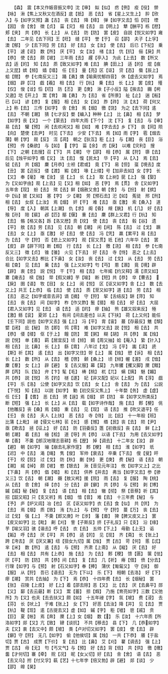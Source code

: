 <!-- { "loadSidebar": true } -->
　　【森】　震【本又作娠音振又申】沈【审】　姒【似】　疠【例】　疫【役】　禜【咏】　湫【焦上又秋又在酒反】底【扺】　恶【去】　省【星上又生上】　肸【欣入】与【如字又预】蛊【古】　丧【去】　降【绛】　弹【如字又去】慆【叨】　堙【因】　舎【舍】　徴【贞】　菑【灾】　相【去】　皿【明上】　犨【酬平】栎【厯】　郏【夹】　共【恭】　长【上】　从【去】　防【防】　罢【皮】　自説【悦又如字】雍【去】　二年见【去下同】王【旺】　缝【平】　誉【于】　召【邵】　夫子【上孚】　澳【郁】　少【去下同】劳【去】　好【去】　女【汝】　使【去】　后已【下纪】　乗【平】　遽【讵】　数【所】　厌【平】　女【汝】　禇【主】　伉【抗】　俪【戾】共【恭】　使【去】　颇【坡】　三年雨【去】　趯【亭入】　为此【上去】　数【所又去】适【的】　知【去】　质【致又如字】难【去】　腆【田上】　适【的】　焜【痕上又昆】嫔【频】　嫱【墙】　任【壬】　量【亮】区【讴】　贷【态】　蜃【辰上】　蛤【閤】　参【七南反又三】　踊【勇】燠【喻奥忧郁四音】　休【虚去又如字】　焉【烟】　辟【□】　戯【羲】　相【去】　行【杭】　乗【去】　长【上】　罢【皮】　殣【仅】　悛【诠】慆【叨】　防【丕】　更【庚】　湫【子小反】隘【挨去】　嚻【枵又遨】垲【开上】　鬻【育】　踊【勇】　为【去】　省【所景】　祉【止】　遄【船】已【以】　谚【彦】　复【服】　相【去】　女【汝】　胙【祚】　汰【太】　荷【何又上】称【去】　三传【如字】　舎【舍】　焉【烟】　徼【饶】　为之【去下同】逺【去】　不朝【潮】　猜【七才反】嫳【编入】种种【上】　比【鼻】　相【去】　梦【如字】丧【又】　一个【蒙去】　四年大雨【下个】　沈【下】　复【去】　与【审】　易【去】　驩【预】　闲【去欢闲又】相【如】　难【字去去】乡【下】　丧【同】陨【向】　楚使【去尹】　时见【下去】　少安【下去】　焉【如】雨【字】　雹【烟去蒲】朝【学】　觌【反】　沍【凋】　朝之【狄互】秬【上】　与【潮】　丧【巨】　浴【预】　传【桑欲】　与【如】　【字】　菑【余】　疠【戾】　以难【灾利】　搜【下】　之朝【去搜】召【下】　共【潮】　守【邵】　相【恭】　属【狩】　隳【去】　后见【烛平如字】缗【又】　汰【去】　愎【民太】　华【平】　从【入】　焉【去】　钺【去】　共【烟】　麇【月恭】士袒【君或】　竟【下】　易【但】　虿【境去】度【丑】　罢【迈反】　偻【渡】　豭【皮】　喙【上缕】号【加非去如】女【字】　长【又】　奉【毫】　唯【汝】　竖【上】　长【上】　取【上树】莸【上】　强【娶】　为【又如字由】观【上去】见【又】相【如】　恶【字】　焉【贯】　舎【又如字】五年舎【现】　蚡【去】　殡【去】鲜【烟赦又舍】朝【舍】　与【扮】　射【摈】　中【仙】披【又如】　塞【字】　少【潮】　劳【预石去】汜【如】　菟徒　邢【刑】　相【去】　女叔【上汝】　焉【烟】　奸【干】　难【去】　亟【激】　索【桑入】　道【导】　度【入】　朝其【上潮】　仇【求】　阍【昏】　覜【朓】　机【几】　好【去】　飱【孙】　陪【裴】　邲【匹】鄢【偃】　重【去】　麇【群上又君】行【杭】　知【去】　骼【格又各】跞【洛又厯】贲【坟】　使【去】　丧【去】　毂【谷】　遗【平】　敖【去】劳【去】　见【去】　朝【潮】　闲【闲】　陈【去】　过【戈】　蹶【去】　女【上】　亟【激】　好【去】　使【去】　冯【凭】　羸【累平】易【去】　为【去】　守【狩】　否【悲上又如字】　观【官又贯】坁【池】六年华【去】　罢【皮】　辟【辟下同】断【煆】　行【去】　长【上】　徼【浇】　相【去】　参【七南反又三】　徴【贞】　锥【骓】　火见【下去】　好【去】　寺【恃】　恶之【上去】　合比【如字又去】栁比【下鼻】　女【汝】　丧【去】　过【戈】　从【去】　劳【去】　柤【查】　见【去】　乗【去】　强【上又如字】匄【丏】　慁【溷】　竟【境】辟【辟】　衷【忠】　説【悦】　干【干】　相【去】　七年婼【约又释】濡【须又如】罋【雍去】　椟【独】　斝【假又嫁】芋【喻】　断【短】共【恭】　皁【曹去】　【戾】　圉【语】　牧【目】　女【上】　阅【悦】　区【讴又如字】舎【上】　数【去又上】共王【上恭】　临【去】　使【去】　质【至又如字】道【去】　劳【去】　相【去】　恶之【如字或音去非】谪【摘】　守【狩】　挈【舌结反】缾【萍】　知【去】　丧【去】　间【如字】　柞【作又酢】鬛【猎】　相【去】　好【去】　大屈【君入又如字】见【去】　语【去】　适【的】　瘳【抽】　熊【雄又奴来反】　殛【激】鲧【衮】　夏郊【上】　有间【间去差也】以夫【下扶】　荷【上又何】能任【壬下同】説也【如字又去】强【上】　冯【平】　胄【宙】　蕞【存最反】魋【頽】　嬖【闭】　庇【秘】　防【即】　鸰【零】　难【如字又去】説【悦】　相【去】　共【恭】　偻【缕】　伛【于上】　饘【防】　鬻【粥】　糊【胡】　共【恭】　属【烛】　説【悦】　单【善】　羁【居宜反】顷【倾】　婤【周又抽】姶【庵入】　絷【针入】　相【去】　比【鼻】　长【上】　繇【胄】　八年过【戈】　冯【平】　讟【渎】　虒【斯】祈【其】　逺【去】　出【如字又住】哿【上】　属【烛】　愬【诉】　相【去】　长【上】　数【所】　从【去】　稽【啓】　颡【桑上】　顷【倾】幄【渥】　戌【恤】　麇【羣】　女【上】　辟【避】　复【去又服】幕【莫】　九年貜【攫又脚】黡【黯】　屏【丙】　队【坠】　弁【卞】髦【毛】　梼【桃】　杌【兀】　螭【摛】　魅【媚】　共【恭】　説【悦】　吊【钓】　禭【遂】　妃【非又配】妃以【上配】　鹑【淳】　戯【平】　乐【洛】　公使【如字又去】饮【去】　女【上】　舎【去】　为【去】　公説【下悦】　知【去】　以説【如字】　勦【初交反又焦上】　十年婺【务】　虚【虚】　任【壬】　【耆】　恶【去】　骋【逞】焉【烟】　銔【防】　率【如字又所类反】　断【短】　强【上】　长【上】从【去】　载【如字诗作哉】　施【去】　郠【梗】　佻【他雕反】丧【桑】焉【烟】　重【去】　见【现】　语【去】　推【吹又退平】任【壬】　丧【去】　夫人【上扶】　恶【去】　寺【侍】　比【庇】　十一年般【班】　比蒲【上毗】　祲【侵又七林】苌【长】　感【憾】　缗【民】丧【去】　陨【尹】　亟【欺去】　拯【征上】　好【去】　防【羽委反】簉【初救反】丧【去】　鲜【上】　朝【潮】　着【去】　禬【桧】　道【导】共【恭】　以语【下去】　为用【去又如字】单【善】　不羮【郎汉地理志音耕】栎【歴】　掉【调去】　十二年女【汝】　辟【避】　朝【如字】　塴【崩去礼家作窆】　郠【梗】　相【去】　淮【如字】　坁【迟】　中【去】　渑【绳】　隽【俊】　军帅【衰去】　卒乗【下去】　傁【叟】旰【干】　绞【狡】　过【戈】　防【秋】　蒯【快】　更【庚】　费【秘】　语【去】　朝【潮】　婼【绰】　颇【坡】　憗【银去】　湫【音见元年注】　攸【如字又上】之比【下鼻】　共【恭】　倡【唱】　和【去】　供养【并去】　弗当【如字又去】参【骖又三】饮【去】　朝【潮】　嚻【敖又枵】援【院】　雨【去】　复【服】　陶【桃】　从【去】　舎【舍】　绎【亦】　分【去】　辟【僻】　共【恭】　与【预】　剥【博】　鏚【戚】秘【秘】　复【去】　语【去】　相【去】　辙【彻】　祭【音蔡】祈【其】　招【韶又昭】只【支又祈】焉【烟】　愔【音】　难【去】　十三年费【秘】　与【予】　庐【炉又闾】冶【也】　区【讴又如字】衣【去】食【似】　共【供】　为【去】　焉【烟】　质【致】　洧【为上】　与【预】　守【狩】　蔓【万】　丧【去】　过【戈】　强【上】　不羮【郎又庚】叶【涉】　藩【畨】　猈【脾又皮又上】　罢【皮又如字】比【毗】　劓【刈】　訾【子斯反】挤【子礼反】只【支】　沿【缘】　芋【喻又羽】骇【谐去】呼【去】　衣【去】　五帅【下上】　毋勤【上无】　诟【姤】　呼【去】　厌【平】　共【恭】　适【的】　见【现】　齐【斋】　长【张上】跨【洿去】　厌【厌又兼】纽【狃女九切】属【烛】　贾【古】　苛【何】　慝【忒】　芈【米】　数【所】　逺【去】　与【预】　齐肃【上斋】　从【縦】　厌【去】　好【去】　相【去】　共有【上恭】　施【去】　为【去】　郠【稉】　馈【匮】　箧【怯】　厌【平】　防【防】　共【恭】间【去】　复【去】　几【祈】　瘠【借】　偾【分去】　行理【如字】与【预】　射【石又如字】奉【捧】　蒲伏【匍匐又】　守【扶】　御【服】　从【狩】　吾已【语去】　无为【下以】　乐【下】　相朝【去洛】　好【下】　瘳【潮】　赏共【去抽】　为【下】　焉【恭】　十四年费【去】　长【烟秘】　罢【张】　召陵【上皮】　好【上】着【邵去除】恶【又】　比【去】　厌【去鼻平】郧【又】　鄐【去云朂】断【又】　鬻【蓄】　掠【煆】　乃施【育亮如字】三数【又弛所】为【又】也夫【去去扶又】颇【如】　十五年祲【字】　氛【坡】　费【浸】　去【芬】　长【吠上】　于难【张上】　女【下】　好恶【去汝】降【并】　见【去】　贾【杭】　鞮【现】　逺【古提去又】虚【如】　鏚【字】　秬【墟】　鬯【戚】　贲【巨】　夏【帐】　焉【奔】　黡【上】女【烟】　数【】　乐【汝】　十六年质【所洛如字】郯【又】亢【致】　肄【谈抗】　不共【移去】　县【下】　几【恭如字】夫【又】衷【去又中】颇【坡】　类【卢对切又如字】　罢【皮】　使【去】　辟【僻】守【狩】　无几【如字】　偷【他侯切】属【烛】　一共【下恭】　餍【于盐切】贾【古】　成贾【下价】　复【去】　比【鼻】　艾【刈】　藋【调去】　强【上】　贾【古】　毋【无】　匄【丐又气】与【预】　好【去】背【倍】　共【供】　徼【缴】　齹【才何切】褰【牵】　贶【况】　昵【女乂切】好【去】　舎【舍】　语【去】　恶【去又乌】拊【付又孚】蓻【艺】十七年孛【倍又勃】辟【避】　郯【谈】　少【邵】　皥【昊】
